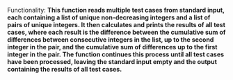 Functionality: **This function reads multiple test cases from standard input, each containing a list of unique non-decreasing integers and a list of pairs of unique integers. It then calculates and prints the results of all test cases, where each result is the difference between the cumulative sum of differences between consecutive integers in the list, up to the second integer in the pair, and the cumulative sum of differences up to the first integer in the pair. The function continues this process until all test cases have been processed, leaving the standard input empty and the output containing the results of all test cases.**